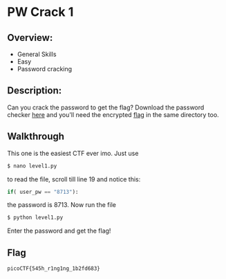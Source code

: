 # PW Crack 1

## Overview:
* General Skills
* Easy
* Password cracking

## Description:
Can you crack the password to get the flag? Download the password checker [here](https://artifacts.picoctf.net/c/12/level1.py) and you'll need the encrypted [flag](https://artifacts.picoctf.net/c/12/level1.flag.txt.enc) in the same directory too.

## Walkthrough 
This one is the easiest CTF ever imo. Just use
```bash
$ nano level1.py
```
to read the file, scroll till line 19 and notice this:
```python
if( user_pw == "8713"):
```
the password is 8713. Now run the file
```bash
$ python level1.py
```
Enter the password and get the flag!

## Flag
```
picoCTF{545h_r1ng1ng_1b2fd683}
```
